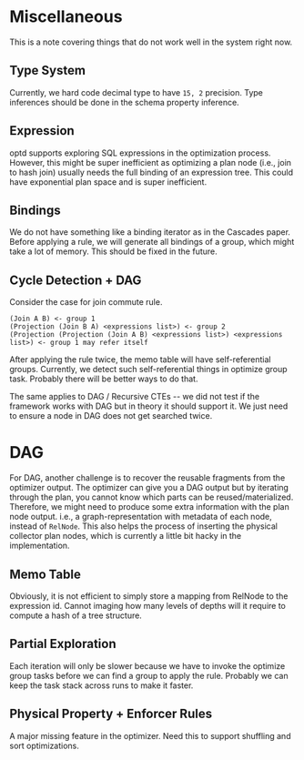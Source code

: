 # Miscellaneous

This is a note covering things that do not work well in the system right now.

## Type System

Currently, we hard code decimal type to have `15, 2` precision. Type inferences should be done in the schema property inference.

## Expression

optd supports exploring SQL expressions in the optimization process. However, this might be super inefficient as optimizing a plan node (i.e., join to hash join) usually needs the full binding of an expression tree. This could have exponential plan space and is super inefficient.

## Bindings

We do not have something like a binding iterator as in the Cascades paper. Before applying a rule, we will generate all bindings of a group, which might take a lot of memory. This should be fixed in the future.

## Cycle Detection + DAG

Consider the case for join commute rule.

```
(Join A B) <- group 1
(Projection (Join B A) <expressions list>) <- group 2
(Projection (Projection (Join A B) <expressions list>) <expressions list>) <- group 1 may refer itself
```

After applying the rule twice, the memo table will have self-referential groups. Currently, we detect such self-referential things in optimize group task. Probably there will be better ways to do that.

The same applies to DAG / Recursive CTEs -- we did not test if the framework works with DAG but in theory it should support it. We just need to ensure a node in DAG does not get searched twice.

# DAG

For DAG, another challenge is to recover the reusable fragments from the optimizer output. The optimizer can give you a DAG output but by iterating through the plan, you cannot know which parts can be reused/materialized. Therefore, we might need to produce some extra information with the plan node output. i.e., a graph-representation with metadata of each node, instead of `RelNode`. This also helps the process of inserting the physical collector plan nodes, which is currently a little bit hacky in the implementation.

## Memo Table

Obviously, it is not efficient to simply store a mapping from RelNode to the expression id. Cannot imaging how many levels of depths will it require to compute a hash of a tree structure.

## Partial Exploration

Each iteration will only be slower because we have to invoke the optimize group tasks before we can find a group to apply the rule. Probably we can keep the task stack across runs to make it faster.

## Physical Property + Enforcer Rules

A major missing feature in the optimizer. Need this to support shuffling and sort optimizations.
